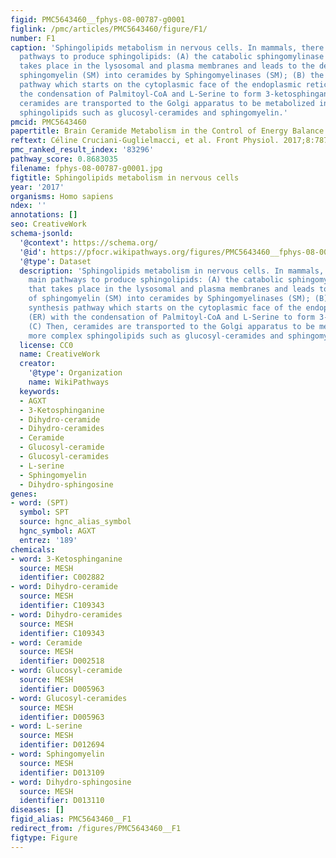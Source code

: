 ```yaml
---
figid: PMC5643460__fphys-08-00787-g0001
figlink: /pmc/articles/PMC5643460/figure/F1/
number: F1
caption: 'Sphingolipids metabolism in nervous cells. In mammals, there are two main
  pathways to produce sphingolipids: (A) the catabolic sphingomylinase pathway that
  takes place in the lysosomal and plasma membranes and leads to the degradation of
  sphingomyelin (SM) into ceramides by Sphingomyelinases (SM); (B) the de novo synthesis
  pathway which starts on the cytoplasmic face of the endoplasmic reticulum (ER) with
  the condensation of Palmitoyl-CoA and L-Serine to form 3-ketosphinganine. (C) Then,
  ceramides are transported to the Golgi apparatus to be metabolized into more complex
  sphingolipids such as glucosyl-ceramides and sphingomyelin.'
pmcid: PMC5643460
papertitle: Brain Ceramide Metabolism in the Control of Energy Balance.
reftext: Céline Cruciani-Guglielmacci, et al. Front Physiol. 2017;8:787.
pmc_ranked_result_index: '83296'
pathway_score: 0.8683035
filename: fphys-08-00787-g0001.jpg
figtitle: Sphingolipids metabolism in nervous cells
year: '2017'
organisms: Homo sapiens
ndex: ''
annotations: []
seo: CreativeWork
schema-jsonld:
  '@context': https://schema.org/
  '@id': https://pfocr.wikipathways.org/figures/PMC5643460__fphys-08-00787-g0001.html
  '@type': Dataset
  description: 'Sphingolipids metabolism in nervous cells. In mammals, there are two
    main pathways to produce sphingolipids: (A) the catabolic sphingomylinase pathway
    that takes place in the lysosomal and plasma membranes and leads to the degradation
    of sphingomyelin (SM) into ceramides by Sphingomyelinases (SM); (B) the de novo
    synthesis pathway which starts on the cytoplasmic face of the endoplasmic reticulum
    (ER) with the condensation of Palmitoyl-CoA and L-Serine to form 3-ketosphinganine.
    (C) Then, ceramides are transported to the Golgi apparatus to be metabolized into
    more complex sphingolipids such as glucosyl-ceramides and sphingomyelin.'
  license: CC0
  name: CreativeWork
  creator:
    '@type': Organization
    name: WikiPathways
  keywords:
  - AGXT
  - 3-Ketosphinganine
  - Dihydro-ceramide
  - Dihydro-ceramides
  - Ceramide
  - Glucosyl-ceramide
  - Glucosyl-ceramides
  - L-serine
  - Sphingomyelin
  - Dihydro-sphingosine
genes:
- word: (SPT)
  symbol: SPT
  source: hgnc_alias_symbol
  hgnc_symbol: AGXT
  entrez: '189'
chemicals:
- word: 3-Ketosphinganine
  source: MESH
  identifier: C002882
- word: Dihydro-ceramide
  source: MESH
  identifier: C109343
- word: Dihydro-ceramides
  source: MESH
  identifier: C109343
- word: Ceramide
  source: MESH
  identifier: D002518
- word: Glucosyl-ceramide
  source: MESH
  identifier: D005963
- word: Glucosyl-ceramides
  source: MESH
  identifier: D005963
- word: L-serine
  source: MESH
  identifier: D012694
- word: Sphingomyelin
  source: MESH
  identifier: D013109
- word: Dihydro-sphingosine
  source: MESH
  identifier: D013110
diseases: []
figid_alias: PMC5643460__F1
redirect_from: /figures/PMC5643460__F1
figtype: Figure
---
```

